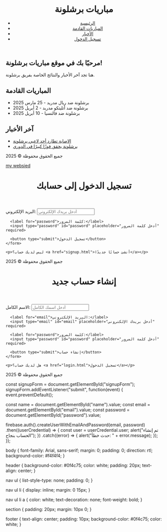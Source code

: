 <!DOCTYPE html>
<html lang="ar">
<head>
  <meta charset="UTF-8">
  <meta name="viewport" content="width=device-width, initial-scale=1.0">
  <title>مباريات برشلونة</title>
  <link rel="stylesheet" href="style.css">
</head>
<body>
  <header>
    <h1>مباريات برشلونة</h1>
    <nav>
      <ul>
        <li><a href="#home">الرئيسية</a></li>
        <li><a href="#matches">المباريات القادمة</a></li>
        <li><a href="#news">الأخبار</a></li>
        <li><a href="#login">تسجيل الدخول</a></li>
      </ul>
    </nav>
  </header>
  
  <section id="home">
    <h2>مرحبًا بك في موقع مباريات برشلونة!</h2>
    <p>هنا تجد آخر الأخبار والنتائج الخاصة بفريق برشلونة.</p>
  </section>

  <section id="matches">
    <h2>المباريات القادمة</h2>
    <ul>
      <li>برشلونة ضد ريال مدريد - 25 مارس 2025</li>
      <li>برشلونة ضد أتليتكو مدريد - 2 أبريل 2025</li>
      <li>برشلونة ضد فالنسيا - 10 أبريل 2025</li>
    </ul>
  </section>

  <section id="news">
    <h2>آخر الأخبار</h2>
    <ul>
      <li><a href="#">الإصابة تطارد أحد لاعبي برشلونة</a></li>
      <li><a href="#">برشلونة يحقق فوزًا كبيرًا في الدوري</a></li>
    </ul>
  </section>

  <footer>
    <p>جميع الحقوق محفوظة © 2025</p>
  </footer>
</body>
</html>
<!DOCTYPE html>
<html lang="en">
<head>
  <meta charset="UTF-8">
  <meta name="viewport" content="width=device-width, initial-scale=1.0">
  <title>Document</title>
</head>
<body>
  <a href="https://www.fcbarcelona-live-news.com">my websied
  
  </a>
</body>
</html>

<!DOCTYPE html>
<html lang="ar">
<head>
  <meta charset="UTF-8">
  <meta name="viewport" content="width=device-width, initial-scale=1.0">
  <title>تسجيل الدخول</title>
  <link rel="stylesheet" href="style.css">
</head>
<body>
  <header>
    <h1>تسجيل الدخول إلى حسابك</h1>
  </header>

  <section>
    <form id="loginForm">
      <label for="email">البريد الإلكتروني:</label>
      <input type="email" id="email" placeholder="أدخل بريدك الإلكتروني" required>

      <label for="password">كلمة المرور:</label>
      <input type="password" id="password" placeholder="أدخل كلمة المرور" required>

      <button type="submit">تسجيل الدخول</button>
    </form>

    <p>ليس لديك حساب؟ <a href="signup.html">أنشئ حسابًا جديدًا</a></p>
  </section>

  <footer>
    <p>جميع الحقوق محفوظة © 2025</p>
  </footer>

  <script src="firebase.js"></script>
</body>
</html>

<!DOCTYPE html>
<html lang="ar">
<head>
  <meta charset="UTF-8">
  <meta name="viewport" content="width=device-width, initial-scale=1.0">
  <title>إنشاء حساب</title>
  <link rel="stylesheet" href="style.css">
</head>
<body>
  <header>
    <h1>إنشاء حساب جديد</h1>
  </header>

  <section>
    <form id="signupForm">
      <label for="name">الاسم الكامل:</label>
      <input type="text" id="name" placeholder="أدخل اسمك الكامل" required>

      <label for="email">البريد الإلكتروني:</label>
      <input type="email" id="email" placeholder="أدخل بريدك الإلكتروني" required>

      <label for="password">كلمة المرور:</label>
      <input type="password" id="password" placeholder="أدخل كلمة المرور" required>

      <button type="submit">إنشاء حساب</button>
    </form>

    <p>هل لديك حساب؟ <a href="login.html">تسجيل الدخول</a></p>
  </section>

  <footer>
    <p>جميع الحقوق محفوظة © 2025</p>
  </footer>

  <script src="firebase.js"></script>
</body>
</html>

<script src="https://www.gstatic.com/firebasejs/9.0.0/firebase-app.js">head</script>
<script src="https://www.gstatic.com/firebasejs/9.0.0/firebase-auth.js">head</script>

const signupForm = document.getElementById("signupForm");
signupForm.addEventListener("submit", function(event) {
  event.preventDefault();

  const name = document.getElementById("name").value;
  const email = document.getElementById("email").value;
  const password = document.getElementById("password").value;

  firebase.auth().createUserWithEmailAndPassword(email, password)
    .then((userCredential) => {
      const user = userCredential.user;
      alert("تم إنشاء الحساب بنجاح");
    })
    .catch((error) => {
      alert("حدث خطأ: " + error.message);
    });
});

body {
    font-family: Arial, sans-serif;
    margin: 0;
    padding: 0;
    direction: rtl;
    background-color: #f4f4f4;
  }
  
  header {
    background-color: #0f4c75;
    color: white;
    padding: 20px;
    text-align: center;
  }
  
  nav ul {
    list-style-type: none;
    padding: 0;
  }
  
  nav ul li {
    display: inline;
    margin: 0 15px;
  }
  
  nav ul li a {
    color: white;
    text-decoration: none;
    font-weight: bold;
  }
  
  section {
    padding: 20px;
    margin: 10px 0;
  }
  
  footer {
    text-align: center;
    padding: 10px;
    background-color: #0f4c75;
    color: white;
  }

  
